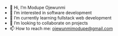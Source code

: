 - 👋 Hi, I’m Modupe Ojewunmi
- 👀 I’m interested in software development
- 🌱 I’m currently learning fullstack web development
- 💞️ I’m looking to collaborate on projects
- 📫 How to reach me: ojewunmimodupe@gmail.com

<!---
ojewunmimodupe/ojewunmimodupe is a ✨ special ✨ repository because its `README.md` (this file) appears on your GitHub profile.
You can click the Preview link to take a look at your changes.
--->
